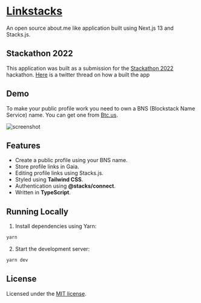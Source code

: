 # [Linkstacks](https://linkstacks.xyz)

An open source about.me like application built using Next.js 13 and Stacks.js.

## Stackathon 2022

This application was built as a submission for the [Stackathon 2022](https://www.hiro.so/stackathon) hackathon. [Here](https://twitter.com/tuanphung_/status/1586278286274985984) is a twitter thread on how a built the app

## Demo

To make your public profile work you need to own a BNS (Blockstack Name Service) name. You can get one from [Btc.us](https://btc.us/).

![screenshot](https://linkstacks.xyz/preview.png)

## Features

- Create a public profile using your BNS name.
- Store profile links in Gaia.
- Editing profile links using Stacks.js.
- Styled using **Tailwind CSS**.
- Authentication using **@stacks/connect**.
- Written in **TypeScript**.

## Running Locally

1. Install dependencies using Yarn:

```sh
yarn
```

2. Start the development server:

```sh
yarn dev
```

## License

Licensed under the [MIT license](https://github.com/tuanphungcz/linkstacks.vercel.app).
